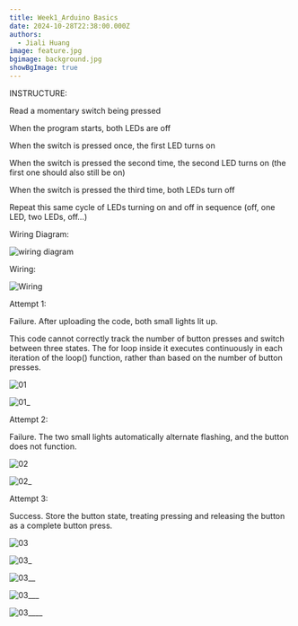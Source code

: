 ```yaml
---
title: Week1_Arduino Basics
date: 2024-10-28T22:38:00.000Z
authors:
  - Jiali Huang
image: feature.jpg
bgimage: background.jpg
showBgImage: true
---
```

INSTRUCTURE:

Read a momentary switch being pressed

When the program starts, both LEDs are off

When the switch is pressed once, the first LED turns on

When the switch is pressed the second time, the second LED turns on (the first one should also still be on)

When the switch is pressed the third time, both LEDs turn off

Repeat this same cycle of LEDs turning on and off in sequence (off, one LED, two LEDs, off…)

Wiring Diagram:

![wiring diagram](wiring-diagram.png)

Wiring:

![Wiring](wiring.jpg)

Attempt 1: 

Failure. After uploading the code, both small lights lit up. 

This code cannot correctly track the number of button presses and switch between three states. The for loop inside it executes continuously in each iteration of the loop() function, rather than based on the number of button presses.

![01](01.png)

![01_](01_.jpg)

Attempt 2: 

Failure. The two small lights automatically alternate flashing, and the button does not function.

![02](02.png)

![02_](02_.jpg)

Attempt 3: 

Success. Store the button state, treating pressing and releasing the button as a complete button press.

![03](03.png)

![03_](03_.jpg)

![03__](03__.jpg)

![03___](03___.jpg)

![03____](03____.jpg)
